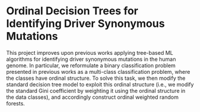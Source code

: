 # Ordinal Decision Trees for Identifying Driver Synonymous Mutations
This project improves upon previous works applying tree-based ML algorithms for identifying driver synonymous mutations in the human genome. In particular, we reformulate a binary classification problem presented in previous works as a multi-class classification problem, where the classes have ordinal structure. To solve this task, we then modify the standard decision tree model to exploit this ordinal structure (i.e., we modify the standard Gini coefficient by weighting it using the ordinal structure in the data classes), and accordingly construct ordinal weighted random forests.

